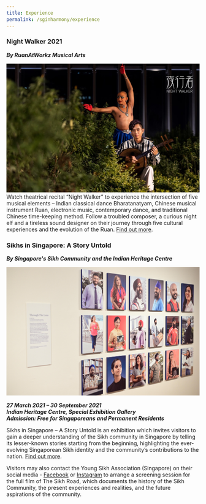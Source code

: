 ```yaml
---
title: Experience
permalink: /sginharmony/experience
---
```

### Night Walker 2021
***By RuanAtWorkz Musical Arts***

![Night Walker Performance](/images/sginharmony/Night-Walker.jpg)
Watch theatrical recital “Night Walker”  to experience the intersection of five musical elements – Indian classical dance Bharatanatyam, Chinese musical instrument Ruan, electronic music, contemporary dance, and traditional Chinese time-keeping method. Follow a troubled composer, a curious night elf and a tireless sound designer on their journey through five cultural experiences and the evolution of the Ruan. <a href="https://www.ruanatworkz.com/" target="_blank">Find out more</a>.

### Sikhs in Singapore: A Story Untold
***By  Singapore's Sikh Community and the Indian Heritage Centre***

![Alt text for image on Isomer site](/images/sginharmony/SikhExhibition.JPG)

***27 March 2021 – 30 September 2021<br>
Indian Heritage Centre, Special Exhibition Gallery<br>
Admission: Free for Singaporeans and Permanent Residents***

Sikhs in Singapore – A Story Untold is an exhibition which invites visitors to gain a deeper understanding of the Sikh community in Singapore by telling its lesser-known stories starting from the beginning,  highlighting the ever-evolving Singaporean Sikh identity and the community’s contributions to the nation. <a href="https://www.indianheritage.gov.sg/en/whats-on/exhibitions/detail/sikhs-in-singapore-a-story-untold" target="_blank">Find out more</a>.

Visitors may also contact the Young Sikh Association (Singapore) on their social media - <a href="https://www.facebook.com/YSA.SGonInstagram" target= "_blank">Facebook</a> or <a href="https://www.instagram.com/ysa.sg/" target= "_blank">Instagram</a> to arrange a screening session for the full film of The Sikh Road, which documents the history of the Sikh Community, the present experiences and realities, and the future aspirations of the community.
